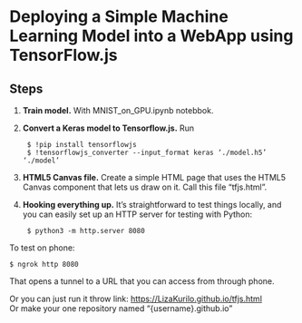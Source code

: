 # Deploying a Simple Machine Learning Model into a WebApp using TensorFlow.js

## Steps

1. **Train model.**  With MNIST_on_GPU.ipynb notebbok.
2. **Convert a Keras model to Tensorflow.js.** Run
 
        $ !pip install tensorflowjs
        $ !tensorflowjs_converter --input_format keras ‘./model.h5’ ‘./model’
     
     
3. **HTML5 Canvas file.** Create a simple HTML page that uses the HTML5 Canvas component that lets us draw on it. Call this file “tfjs.html”.
4. **Hooking everything up.** It’s straightforward to test things locally, and you can easily set up an HTTP server for testing with Python:
    
        $ python3 -m http.server 8080
    
 To test on phone:
 
    $ ngrok http 8080
 That opens a tunnel to a URL that you can access from through phone.
 
Or you can just run it throw link:
https://LizaKurilo.github.io/tfjs.html \
Or make your one repository named “{username}.github.io”


